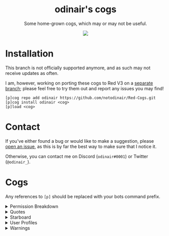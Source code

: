 <h1 align="center">odinair's cogs</h1>
<p align="center">Some home-grown cogs, which may or may not be useful.</p>
<p align="center">
  <a href="https://python.org/"><img src="https://img.shields.io/badge/Python-3.5-red.svg"></a>
</p>

# Installation

This branch is not officially supported anymore, and as such may not receive updates as often.

I am, however, working on porting these cogs to Red V3 on a [separate branch](https://github.com/notodinair/Red-Cogs/tree/v3);
please feel free to try them out and report any issues you may find!

```
[p]cog repo add odinair https://github.com/notodinair/Red-Cogs.git
[p]cog install odinair <cog>
[p]load <cog>
```

# Contact

If you've either found a bug or would like to make a suggestion, please [open an issue](https://github.com/notodinair/Red-Cogs/issues/new),
as this is by far the best way to make sure that I notice it.

Otherwise, you can contact me on Discord (`odinair#0001`) or Twitter (`@odinair_`).

# Cogs

Any references to `[p]` should be replaced with your bots command prefix.

<details>
<summary>Permission Breakdown</summary>

Break down a member's permissions based on roles and channel overwrites

#### To install

```
[p]cog install odinair permissionbreakdown
[p]load permissionbreakdown
```
</details>

<details>
<summary>Quotes</summary>

Save and retrieve quotes.

#### To install

```
[p]cog install odinair quotes
[p]load quotes
```
</details>

<details>
<summary>Starboard</summary>

Send messages to a per-guild starboard channel, all from star reactions.

- This cog requires a MongoDB server running on the host machine
- Data migration from Red v2 to Red v3 will not be officially supported due to the above requirement

#### To install

```
[p]cog install odinair starboard
[p]load starboard
```
</details>

<details>
<summary>User Profiles</summary>

Pretend it's almost like Facebook, but in Discord.

Also acts similarly to another `[p]userinfo` variation.

#### To install

```
[p]cog install odinair userprofiles
[p]load userprofiles
```
</details>

<details>
<summary>Warnings</summary>

Warn users, optionally also performing a kick or ban at specified warning count thresholds.

#### To install

```
[p]cog install odinair warnings
[p]load warnings
```
</details>
